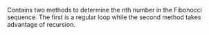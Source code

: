 Contains two methods to determine the nth number in the Fibonocci sequence. The first is a regular loop while the second method takes advantage of recursion.
